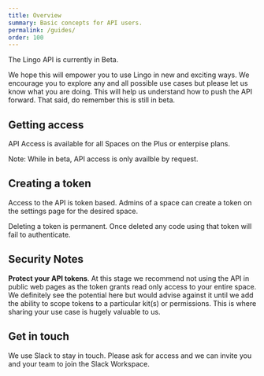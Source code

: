 ```yaml
---
title: Overview
summary: Basic concepts for API users.
permalink: /guides/
order: 100
---
```


The Lingo API is currently in Beta.

We hope this will empower you to use Lingo in new and exciting ways. We encourage you to explore any and all possible use cases but please let us know what you are doing. This will help us understand how to push the API forward. That said, do remember this is still in beta.

## Getting access

API Access is available for all Spaces on the Plus or enterpise plans.

Note: While in beta, API access is only availble by request.

## Creating a token

Access to the API is token based. Admins of a space can create a token on the settings page for the desired space.

Deleting a token is permanent. Once deleted any code using that token will fail to authenticate.

## Security Notes

**Protect your API tokens**. At this stage we recommend not using the API in public web pages as the token grants read only access to your entire space. We definitely see the potential here but would advise against it until we add the ability to scope tokens to a particular kit(s) or permissions. This is where sharing your use case is hugely valuable to us.

## Get in touch

We use Slack to stay in touch. Please ask for access and we can invite you and your team to join the Slack Workspace.
